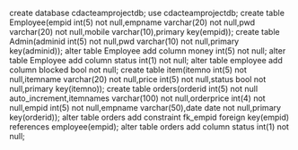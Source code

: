

create database cdacteamprojectdb;
use cdacteamprojectdb;
create table Employee(empid int(5) not null,empname varchar(20) not null,pwd varchar(20) not null,mobile varchar(10),primary key(empid));
create table Admin(adminid int(5) not null,pwd varchar(10) not null,primary key(adminid));
alter table Employee add column money int(5) not null;
alter table Employee add column status int(1) not null;
alter table employee add column blocked bool not null;
create table item(itemno int(5) not null,itemname varchar(20) not null,price int(5) not null,status bool not null,primary key(itemno));
create table orders(orderid int(5) not null auto_increment,itemnames varchar(100) not null,orderprice int(4) not null,empid int(5) not null,empname varchar(50),date date not null,primary key(orderid));
alter table orders add constraint fk_empid foreign key(empid) references employee(empid);
alter table orders add column status int(1) not null;

